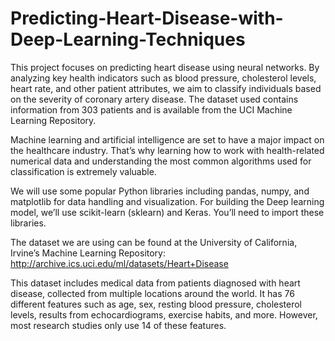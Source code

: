 # Predicting-Heart-Disease-with-Deep-Learning-Techniques

This project focuses on predicting heart disease using neural networks. By analyzing key health indicators such as blood pressure, cholesterol levels, heart rate, and other patient attributes, we aim to classify individuals based on the severity of coronary artery disease. The dataset used contains information from 303 patients and is available from the UCI Machine Learning Repository.

Machine learning and artificial intelligence are set to have a major impact on the healthcare industry. That’s why learning how to work with health-related numerical data and understanding the most common algorithms used for classification is extremely valuable.

We will use some popular Python libraries including pandas, numpy, and matplotlib for data handling and visualization. For building the Deep learning model, we’ll use scikit-learn (sklearn) and Keras. You’ll need to import these libraries.

The dataset we are using can be found at the University of California, Irvine’s Machine Learning Repository: http://archive.ics.uci.edu/ml/datasets/Heart+Disease

This dataset includes medical data from patients diagnosed with heart disease, collected from multiple locations around the world. It has 76 different features such as age, sex, resting blood pressure, cholesterol levels, results from echocardiograms, exercise habits, and more. However, most research studies only use 14 of these features.
